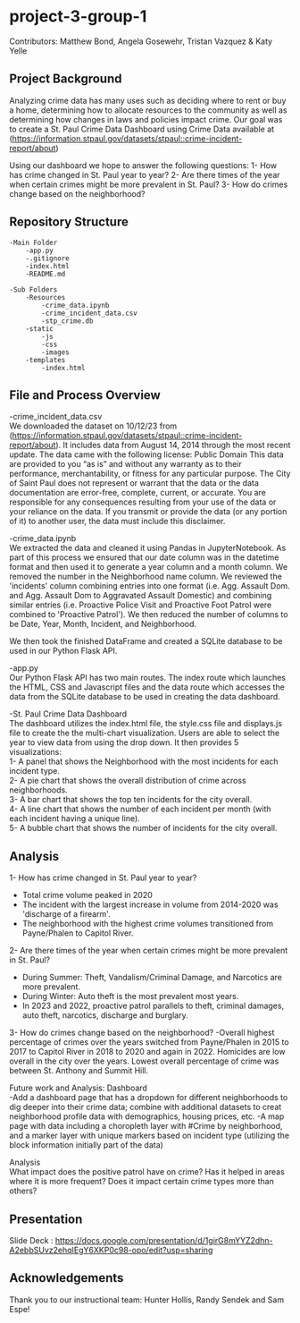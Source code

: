 # project-3-group-1

Contributors: Matthew Bond, Angela Gosewehr, Tristan Vazquez & Katy Yelle

## Project Background
Analyzing crime data has many uses such as deciding where to rent or buy a home, determining how to allocate resources to the community as well as determining how changes in laws and policies impact crime. Our goal was to create a St. Paul Crime Data Dashboard using Crime Data available at (https://information.stpaul.gov/datasets/stpaul::crime-incident-report/about)

Using our dashboard we hope to answer the following questions: 
1- How has crime changed in St. Paul year to year?
2- Are there times of the year when certain crimes might be more prevalent in St. Paul?
3- How do crimes change based on the neighborhood?
    
## Repository Structure
    -Main Folder
        -app.py
        -.gitignore
        -index.html
        -README.md

    -Sub Folders
        -Resources
            -crime_data.ipynb
            -crime_incident_data.csv
            -stp_crime.db
        -static
            -js
            -css
            -images
        -templates
            -index.html

## File and Process Overview
-crime_incident_data.csv<br>
We downloaded the dataset on 10/12/23 from (https://information.stpaul.gov/datasets/stpaul::crime-incident-report/about). It includes data from August 14, 2014 through the most recent update. The data came with the following license:
Public Domain
This data are provided to you “as is” and without any warranty as to their performance, merchantability, or fitness for any particular purpose. The City of Saint Paul does not represent or warrant that the data or the data documentation are error-free, complete, current, or accurate. You are responsible for any consequences resulting from your use of the data or your reliance on the data. If you transmit or provide the data (or any portion of it) to another user, the data must include this disclaimer.

-crime_data.ipynb<br>
We extracted the data and cleaned it using Pandas in JupyterNotebook.  As part of this process we ensured that our date column was in the datetime format and then used it to generate a year column and a month column. We removed the number in the Neighborhood name column. We reviewed the 'incidents' column combining entries into one format (i.e. Agg. Assault Dom. and Agg. Assault Dom to Aggravated Assault Domestic) and combining similar entries (i.e. Proactive Police Visit and Proactive Foot Patrol were combined to 'Proactive Patrol'). We then reduced the number of columns to be Date, Year, Month, Incident, and Neighborhood. 

We then took the finished DataFrame and created a SQLite database to be used in our Python Flask API. 

-app.py<br>
Our Python Flask API has two main routes.  The index route which launches the HTML, CSS and Javascript files and the data route which accesses the data from the SQLite database to be used in creating the data dashboard. 

-St. Paul Crime Data Dashboard<br>
The dashboard utilizes the index.html file, the style.css file and displays.js file to create the the multi-chart visualization. Users are able to select the year to view data from using the drop down. It then provides 5 visualizations:<br>
    1- A panel that shows the Neighborhood with the most incidents for each incident type.<br>
    2- A pie chart that shows the overall distribution of crime across neighborhoods.<br>
    3- A bar chart that shows the top ten incidents for the city overall.<br>
    4- A line chart that shows the number of each incident per month (with each incident having a unique line).<br>
    5- A bubble chart that shows the number of incidents for the city overall. <br>

## Analysis
1- How has crime changed in St. Paul year to year?
- Total crime volume peaked in 2020
- The incident with the largest increase in volume from 2014-2020 was 'discharge of a firearm'.
- The neighborhood with the highest crime volumes transitioned from Payne/Phalen to Capitol River.
    
2- Are there times of the year when certain crimes might be more prevalent in St. Paul?
- During Summer: Theft, Vandalism/Criminal Damage, and Narcotics are more prevalent.
- During Winter: Auto theft is the most prevalent most years.
- In 2023 and 2022, proactive patrol parallels to theft, criminal damages, auto theft, narcotics, discharge and burglary.

3- How do crimes change based on the neighborhood?
-Overall highest percentage of crimes over the years switched from Payne/Phalen in 2015 to 2017 to Capitol River in 2018 to 2020 and again in 2022. Homicides are low overall in the city over the years. Lowest overall percentage of crime was between St. Anthony and Summit Hill.
     
Future work and Analysis:
Dashboard <br>
-Add a dashboard page that has a dropdown for different neighborhoods to dig deeper into their crime data; combine with additional datasets to creat neighborhood profile data with demographics, housing prices, etc.
-A map page with data including a choropleth layer with #Crime by neighborhood, and a marker layer with unique markers based on incident type (utilizing the block information initially part of the data)

Analysis<br>
What impact does the positive patrol have on crime?  Has it helped in areas where it is more frequent?  Does it impact certain crime types more than others?

## Presentation
Slide Deck : https://docs.google.com/presentation/d/1girG8mYYZ2dhn-A2ebbSUvz2ehqIEgY6XKP0c98-opo/edit?usp=sharing

## Acknowledgements
Thank you to our instructional team: Hunter Hollis, Randy Sendek and Sam Espe!
